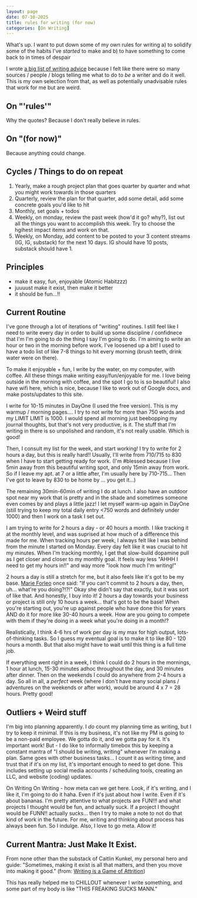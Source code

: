 ```yaml
---
layout: page
date: 07-10-2025
title: rules for writing (for now)
categories: [On Writing]
---
```


What's up. I want to put down some of my own rules for writing 
a) to solidify some of the habits I've _started_ to make and 
b) to have something to come back to in times of despair

I wrote [a big list of writing advice](https://lilya2148.github.io/on%20writing/2025/05/01/writing-advice.html) because I felt like there were so many sources / people / blogs telling me what to do to _be_ a writer and do it well. This is my own selection from that, as well as potentially unadvisable rules that work for me but are weird. 

## On "'rules'"
Why the quotes? Because I don't really believe in rules. 

## On "(for now)"
Because anything could change. 

## Cycles / Things to do on repeat
1. Yearly, make a rough project plan that goes quarter by quarter and what you might work towards in those quarters
2. Quarterly, review the plan for that quarter, add some detail, add some concrete goals you'd like to hit
3. Monthly, set goals + todos
4. Weekly, on monday, review the past week (how'd it go? why?), list out all the things you want to accomplish this week. Try to choose the hgihest impact items and work on that. 
5. Weekly, on Monday, add content to be posted to your 3 content streams (IG, IG, substack) for the next 10 days. IG should have 10 posts, substack should have 1. 

## Principles
- make it easy, fun, enjoyable (Atomic Habitzzz)
- juuuust make it exist, then make it better
- it should be fun...!!

## Current Routine
I've gone through a lot of iterations of "writing" routines. I still feel like I need to write every day in order to build up some discipline / confidnece that I'm I'm going to do the thing I say I'm going to do. I'm aiming to write an hour or two in the morning before work. I've loosened up a bit! I used to have a todo list of like 7-8 things to hit every morning (brush teeth, drink water were on there). 

To make it enjoyable + fun, I write by the water, on my computer, with coffee. All these things make writing easy/fun/enjoyable for me. I love being outside in the morning with coffee, and the spot I go to is so beautiful! I also have wifi here, which is nice, because I like to work out of Google docs, and make posts/updates to this site. 

I write for 10-15 minutes in DayOne (I used the free version). This is my warmup / morning pages.... I try to not write for more than 750 words and my LIMIT LIMIT is 1000. I would spend all morning just beebopping my journal thoughts, but that's not very productive, is it. The stuff that I'm writing in there is so unpolished and random, it's not really usable. Which is good! 

Then, I consult my list for the week, and start working! I try to write for 2 hours a day, but this is really hard!! Usually, I'll write from 710/715 to 830 when I have to start getting ready for work. (I'm #blessed because I live 5min away from this beautiful writing spot, and only 15min away from work. So if I leave my apt. at 7 or a little after, I'm usually here by 710-715... Then I've got to leave by 830 to be home by ... you get it...)

The remaining 30min-60min of writing I do at lunch. I also have an outdoor spot near my work that is pretty and in the shade and sometimes someone even comes by and plays a little jazz! I let myself warm-up again in DayOne (still trying to keep my total daily entry <750 words and definitely under 1000) and then I work on a task I set out. 

I am trying to write for 2 hours a day - or 40 hours a month. I like tracking it at the monthly level, and was suprised at how much of a difference this made for me. When tracking hours per week, I always felt like I was behind from the minute I started on Monday. Every day felt like it was crucial to hit my minutes. When I'm tracking monthly, I get that slow-build dopamine pull as I get closer and closer to my monthly goal. It feels way less "AHHH I need to get my hours in!!" and way more "look how much I'm writing!" 

2 hours a day is still a stretch for me, but it also feels like it's got to be my base. [Marie Forleo](https://www.marieforleo.com/) once said: "If you can't commit to 2 hours a day, then, uh... what're you doing?!?!" Okay she didn't say that exactly, but it was sort of like that. And honestly, I buy into it! 2 hours a day towards your business or project is still only 10 hours a week... that's got to be the base! When you're starting out, you're up against people who have done this for years AND do it for more like 30-40 hours a week. How are you going to compete with them if they're doing in a week what you're doing in a month!? 

Realistically, I think 4-6 hrs of work per day is my max for high output, lots-of-thinking tasks. So I guess my eventual goal is to make it to like 80 - 120 hours a month. But that also might have to wait until this thing is a full time job. 

If everything went right in a week, I think I could do 2 hours in the mornings, 1 hour at lunch, 15-30 minutes adhoc throughout the day, and 30 minutes after dinner. Then on the weekends I could do anywhere from 2-4 hours a day. So all in all, a _perfect_ week (where I don't have many social plans / adventures on the weekends or after work), would be around 4 x 7 = 28 hours. Pretty good! 

## Outliers + Weird stuff
I'm big into planning apparently. I *do* count my planning time as writing, but I try to keep it minimal. If this is my business, it's not like my PM is going to be a non-paid employee. We gotta do it, and we gotta pay for it. It's important work! But - I do like to informally timebox this by keeping a constant mantra of "I should be writing, writing" whenever I'm making a plan. Same goes with other business tasks... I count it as writing time, and trust that if it's on my list, it's important enough to need to get done. This includes setting up social media accounts / scheduling tools, creating an LLC, and website (coding) updates. 

On Writing On Writing - how meta can we get here. Look, if it's writing, and I like it, I'm going to do it haha. Even if it's just about how I write. Even if it's about bananas. I'm pretty attentive to what projects are FUN!!! and what projects I thought would be fun, and actually suck. If a project I thought would be FUNN!! actually sucks... then I try to make a note to not do that kind of work in the future. For me, writing and thinking about process has always been fun. So I indulge. Also, I love to go meta. Allow it! 

## Current Mantra: Just Make It Exist. 
From none other than the substack of Caitlin Kunkel, my personal hero and guide: "Sometimes, making it exist is all that matters, and then you move into making it good." (from: [Writing is a Game of Attrition](https://inputandoutput.substack.com/p/writing-is-a-game-of-attrition))

This has really helped me to CHILLOUT whenever I write something, and some part of my body is like "THIS FREAKING SUCKS MANN." 